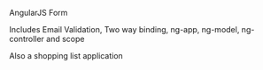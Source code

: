 AngularJS Form

Includes Email Validation, Two way binding, ng-app, ng-model, ng-controller and scope 

Also a shopping list application
